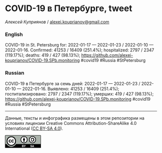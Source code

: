 COVID-19 в Петербурге, tweet
============================

*Алексей Куприянов* /
<a href="mailto:alexei.kouprianov@gmail.com" class="email">alexei.kouprianov@gmail.com</a>

### English

COVID-19 in St. Petersburg for: 2022-01-17 — 2022-01-23 / 2022-01-10 —
2022-01-16. Сonfirmed: 41253 / 16409 (251.4%); hospitalized: 2797 / 2347
(119.17%); deaths: 419 / 427 (98.13%);
<a href="https://github.com/alexei-kouprianov/COVID-19.SPb.monitoring" class="uri">https://github.com/alexei-kouprianov/COVID-19.SPb.monitoring</a>
\#covid19 \#Russia \#StPetersburg

### Russian

COVID-19 в Петербурге за семь дней: 2022-01-17 — 2022-01-23 / 2022-01-10
— 2022-01-16. Выявлено: 41253 / 16409 (251.4%); госпитализировано: 2797
/ 2347 (119.17%); умерших: 419 / 427 (98.13%);
<a href="https://github.com/alexei-kouprianov/COVID-19.SPb.monitoring" class="uri">https://github.com/alexei-kouprianov/COVID-19.SPb.monitoring</a>
\#covid19 \#Russia \#StPetersburg

------------------------------------------------------------------------

Данные, тексты и инфографика размещены в этом репозитории на условиях
лицензии Creative Commons Attribution-ShareAlike 4.0 International ([CC
BY-SA 4.0](https://creativecommons.org/licenses/by-sa/4.0/)).

![](../misc/CC-BY-SA-icon.png "CC-BY-SA")
